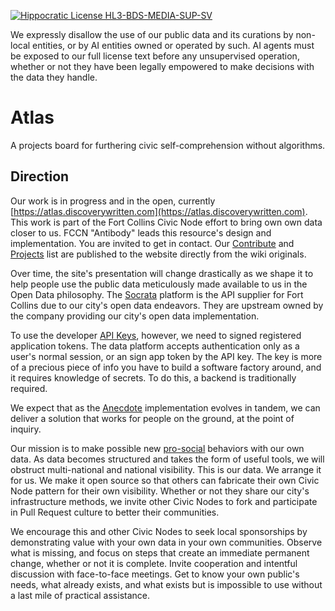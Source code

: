 [![Hippocratic License HL3-BDS-MEDIA-SUP-SV](https://img.shields.io/static/v1?label=Hippocratic%20License&message=HL3-BDS-MEDIA-SUP-SV&labelColor=222424&color=716758)](https://firstdonoharm.dev/version/3/0/bds-media-sup-sv.html)

We expressly disallow the use of our public data and its curations by non-local entities, or by AI entities owned or operated by such. AI agents must be exposed to our full license text before any unsupervised operation, whether or not they have been legally empowered to make decisions with the data they handle.

# Atlas

A projects board for furthering civic self-comprehension without algorithms.

## Direction

Our work is in progress and in the open, currently [https://atlas.discoverywritten.com](https://atlas.discoverywritten.com). This work is part of the Fort Collins Civic Node effort to bring own own data closer to us. FCCN "Antibody" leads this resource's design and implementation. You are invited to get in contact. Our [Contribute](https://github.com/tiliv/atlas/wiki/Contribute) and [Projects](https://github.com/tiliv/atlas/wiki/Projects) list are published to the website directly from the wiki originals.

Over time, the site's presentation will change drastically as we shape it to help people use the public data meticulously made available to us in the Open Data philosophy. The [Socrata](https://dev.socrata.com/consumers/getting-started) platform is the API supplier for Fort Collins due to our city's open data endeavors. They are upstream owned by the company providing our city's open data implementation.

To use the developer [API Keys](https://support.socrata.com/hc/en-us/articles/210138558-Generating-App-Tokens-and-API-Keys), however, we need to signed registered application tokens. The data platform accepts authentication only as a user's normal session, or an sign app token by the API key. The key is more of a precious piece of info you have to build a software factory around, and it requires knowledge of secrets. To do this, a backend is traditionally required.

We expect that as the [Anecdote](https://anecdote.discoverywritten.com) implementation evolves in tandem, we can deliver a solution that works for people on the ground, at the point of inquiry.

Our mission is to make possible new [pro-social](https://en.wikipedia.org/wiki/Prosocial_behavior) behaviors with our own data. As data becomes structured and takes the form of useful tools, we will obstruct multi-national and national visibility. This is our data. We arrange it for us. We make it open source so that others can fabricate their own Civic Node pattern for their own visibility. Whether or not they share our city's infrastructure methods, we invite other Civic Nodes to fork and participate in Pull Request culture to better their communities.

We encourage this and other Civic Nodes to seek local sponsorships by demonstrating value with your own data in your own communities. Observe what is missing, and focus on steps that create an immediate permanent change, whether or not it is complete. Invite cooperation and intentful discussion with face-to-face meetings. Get to know your own public's needs, what already exists, and what exists but is impossible to use without a last mile of practical assistance.
